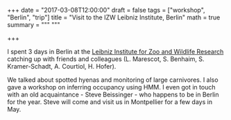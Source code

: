 +++
date = "2017-03-08T12:00:00"
draft = false
tags = ["workshop", "Berlin", "trip"]
title = "Visit to the IZW Leibniz Institute, Berlin"
math = true
summary = """
"""

+++
 
I spent 3 days in Berlin at the [Leibniz Institute for Zoo and Wildlife 
Research](http://www.leibniz-izw.de/welcome.html) catching up with friends and 
colleagues (L. Marescot, S. Benhaim, S. Kramer-Schadt, A. Courtiol, H. Hofer). 

<!--more-->

We talked about spotted hyenas and monitoring of large carnivores. I also gave a workshop 
on inferring occupancy using HMM. I even got in touch with an old acquaintance - Steve 
Beissinger - who happens to be in Berlin for the year. Steve will come and visit us 
in Montpellier for a few days in May.
